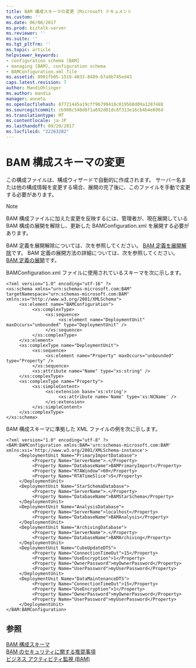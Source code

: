 ```yaml
---
title: BAM 構成スキーマの変更 |Microsoft ドキュメント
ms.custom: ''
ms.date: 06/08/2017
ms.prod: biztalk-server
ms.reviewer: ''
ms.suite: ''
ms.tgt_pltfrm: ''
ms.topic: article
helpviewer_keywords:
- configuration schema [BAM]
- managing [BAM], configuration schema
- BAMConfiguration.xml file
ms.assetid: 8901fb05-1519-4033-8489-67a9b745ed43
caps.latest.revision: 7
author: MandiOhlinger
ms.author: mandia
manager: anneta
ms.openlocfilehash: 87721445a19cff96799418c019560d09a1287488
ms.sourcegitcommit: cb908c540d8f1a692d01dc8f313e16cb4b4e696d
ms.translationtype: MT
ms.contentlocale: ja-JP
ms.lasthandoff: 09/20/2017
ms.locfileid: "22263282"
---
```

# <a name="modifying-the-bam-configuration-schema"></a>BAM 構成スキーマの変更
この構成ファイルは、構成ウィザードで自動的に作成されます。 サーバー名または他の構成情報を変更する場合、展開の完了後に、このファイルを手動で変更する必要があります。  
  
> [!NOTE]
>  BAM 構成ファイルに加えた変更を反映するには、管理者が、現在展開している BAM 構成の展開を解除し、更新した BAMConfiguration.xml を展開する必要があります。  
  
 BAM 定義を展開解除については、次を参照してください。 [BAM 定義を展開解除](../core/how-to-remove-bam-definitions.md)です。 BAM 定義の展開方法の詳細については、次を参照してください。 [BAM 定義の展開](../core/how-to-deploy-bam-definitions.md)です。  
  
 BAMConfiguration.xml ファイルに使用されているスキーマを次に示します。  
  
```  
<?xml version="1.0" encoding="utf-16" ?>  
<xs:schema xmlns="urn:schemas-microsoft.com:BAM" targetNamespace="urn:schemas-microsoft.com:BAM" xmlns:xs="http://www.w3.org/2001/XMLSchema">  
     <xs:element name="BAMConfiguration">  
          <xs:complexType>  
               <xs:sequence>  
                    <xs:element name="DeploymentUnit" maxOccurs="unbounded" type="DeploymentUnit" />  
               </xs:sequence>  
          </xs:complexType>  
     </xs:element>  
     <xs:complexType name="DeploymentUnit">  
          <xs:sequence>  
               <xs:element name="Property" maxOccurs="unbounded" type="Property" />  
          </xs:sequence>  
          <xs:attribute name="Name" type="xs:string" />  
     </xs:complexType>  
     <xs:complexType name="Property">  
          <xs:simpleContent>  
               <xs:extension base='xs:string'>  
                    <xs:attribute name='Name' type='xs:NCName' />  
               </xs:extension>  
          </xs:simpleContent>  
     </xs:complexType>  
</xs:schema>  
```  
  
 BAM 構成スキーマに準拠した XML ファイルの例を次に示します。  
  
```  
<?xml version="1.0" encoding="utf-8" ?>  
<BAM:BAMConfiguration xmlns:BAM='urn:schemas-microsoft.com:BAM' xmlns:xsi='http://www.w3.org/2001/XMLSchema-instance'>  
     <DeploymentUnit Name="PrimaryImportDatabase">  
          <Property Name="ServerName">.</Property>  
          <Property Name="DatabaseName">BAMPrimaryImport</Property>  
          <Property Name="RTAWindow">60</Property>  
          <Property Name="RTATimeSlice">5</Property>  
     </DeploymentUnit>  
     <DeploymentUnit Name="StarSchemaDatabase">  
          <Property Name="ServerName">.</Property>  
          <Property Name="DatabaseName">BAMStarSchema</Property>  
     </DeploymentUnit>  
     <DeploymentUnit Name="AnalysisDatabase">  
          <Property Name="ServerName">localhost</Property>  
          <Property Name="DatabaseName">BAMAnalysis</Property>  
     </DeploymentUnit>  
     <DeploymentUnit Name="ArchivingDatabase">  
          <Property Name="ServerName">.</Property>  
          <Property Name="DatabaseName">BAMArchiving</Property>  
     </DeploymentUnit>  
     <DeploymentUnit Name="CubeUpdateDTS">  
          <Property Name="ConnectionTimeOut">15</Property>  
          <Property Name="UseEncryption">1</Property>  
          <Property Name="OwnerPassword">myOwnerPassword</Property>  
          <Property Name="UserPassword">myUserPassword</Property>  
     </DeploymentUnit>  
     <DeploymentUnit Name="DataMaintenanceDTS">  
          <Property Name="ConnectionTimeOut">15</Property>  
          <Property Name="UseEncryption">1</Property>  
          <Property Name="OwnerPassword">myOwnerPassword</Property>  
          <Property Name="UserPassword">myUserPassword</Property>       
     </DeploymentUnit>  
</BAM:BAMConfiguration>  
```  
  
## <a name="see-also"></a>参照  
 [BAM 構成スキーマ](../core/bam-configuration-schema.md)   
 [BAM のセキュリティに関する推奨事項](../core/bam-security-recommendations.md)   
 [ビジネス アクティビティ監視 (BAM)](../core/business-activity-monitoring-bam.md)